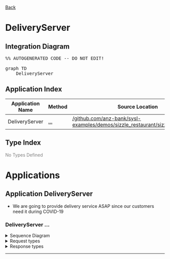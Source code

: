 
<script src="https://cdn.jsdelivr.net/npm/mermaid/dist/mermaid.min.js"></script>



[Back](../README.md)


# DeliveryServer

## Integration Diagram
<pre class="mermaid">%% AUTOGENERATED CODE -- DO NOT EDIT!

graph TD
    DeliveryServer
</pre>








## Application Index


| Application Name | Method | Source Location |
|----|----|----|
| DeliveryServer | [...](#DeliveryServer-...) | [/github.com/anz-bank/sysl-examples/demos/sizzle_restaurant/sizzle.sysl@master](/github.com/anz-bank/sysl-examples/demos/sizzle_restaurant/sizzle.sysl@master)|  




## Type Index





<span style="color:grey">No Types Defined</span>







# Applications





## Application DeliveryServer



- We are going to provide delivery service ASAP
 since our customers need it during COVID-19











### <a name=DeliveryServer-...></a>DeliveryServer ...


<details>
<summary>Sequence Diagram</summary>

<pre class="mermaid">
%% AUTOGENERATED CODE -- DO NOT EDIT!

sequenceDiagram
 ... ->> DeliveryServer: ...

</pre>
</details>

<details>
<summary>Request types</summary>


<span style="color:grey">No Request types</span>






</details>

<details>
<summary>Response types</summary>





<span style="color:grey">No Response Types</span>

</details>


---






<pre class="footer">

